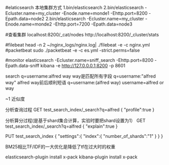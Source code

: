 #elaticsearch 本地集群方式
1.bin/elasticsearch
2.bin/elasticsearch -Ecluster.name=my_cluster -Enode.name=monde1 -Ehttp.port=8200 -Epath.data=node2
2.bin/elasticsearch -Ecluster.name=my_cluster -Enode.name=monde2 -Ehttp.port=7200 -Epath.data=node3

#查看集群
localhost:8200/_cat/nodes
http://localhost:8200/_cluster/stats


#filebeat
head -n 2 ~/nginx_logs/nginx.log| ./filebeat -e -c nginx.yml
#packetbeat
sudo ./packetbeat -e -c es.yml -strict.perms=false

#monitor
elasticsearch -Ecluster.name=sniff_search -Ehttp.port=8200 -Epath.data-sniff
kibana -e http://127.0.0.0.1:8200 -p 8601  

search
q=username:alfred way		way是匹配所有字段
q=username:"alfred way"		alfred way前后顺利短语
q=username:(alfred way)		username=alfred or way

~1 近似度

分析查询过程
GET test_search_index/_search?q=alfred
{
  "profile":true
}

分析算分过程(是基于shard集合计算，实验时要把shard设置为1）
GET test_search_index/_search?q=alfred
{
  "explain":true
}

PUT test_search_index
{
	"settings":{
		"index":{
			"number_of_shards":"1"
		}
	}
}

BM25相比TF/IDF的一大优化是降低了tf在过大时的权重

elasticsearch-plugin install x-pack
kibana-plugin install x-pack